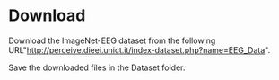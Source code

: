 # Download
Download the ImageNet-EEG dataset from the following URL"http://perceive.dieei.unict.it/index-dataset.php?name=EEG_Data".

Save the downloaded files in the Dataset folder.
